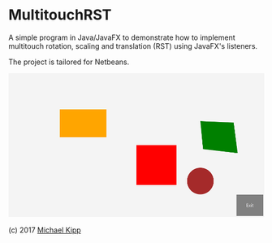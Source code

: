 # MultitouchRST

A simple program in Java/JavaFX to demonstrate how to implement multitouch rotation, scaling and translation (RST) using JavaFX's listeners.

The project is tailored for Netbeans.

![Screenshot of running program](screenshot.png)

(c) 2017 [Michael Kipp](http://michaelkipp.de)
